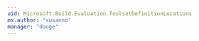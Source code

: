 ```yaml
---
uid: Microsoft.Build.Evaluation.ToolsetDefinitionLocations
ms.author: "susanno"
manager: "douge"
---
```

